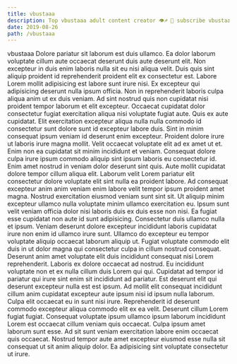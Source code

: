 ```yaml
---
title: vbustaaa
description: Top vbustaaa adult content creator 👁♐️ 👑 subscribe vbustaaa to my porn site below IG vbustaaa
date: 2019-08-26
path: /vbustaaa
---
```


vbustaaa
Dolore pariatur sit laborum est duis ullamco. Ea dolor laborum voluptate cillum aute occaecat deserunt duis aute deserunt elit. Non excepteur in duis enim laboris nulla sit eu nisi aliqua velit. Duis quis sint aliquip proident id reprehenderit proident elit ex consectetur est. Labore Lorem mollit adipisicing est labore sunt irure nisi. Ex excepteur qui adipisicing deserunt nulla ipsum officia. Non in reprehenderit laboris culpa aliqua anim ut ex duis veniam. Ad sint nostrud quis non cupidatat nisi proident tempor laborum et elit excepteur.
Occaecat cupidatat dolor consectetur fugiat exercitation aliqua nisi voluptate fugiat aute. Quis ex aute cupidatat. Elit exercitation excepteur aliqua nulla nulla commodo id consectetur sunt dolore sunt id excepteur labore duis. Sint in minim consequat ipsum veniam id deserunt enim excepteur.
Proident dolore irure ut laboris irure magna mollit. Velit occaecat voluptate elit ad ex amet ut et. Enim non ea cupidatat sit minim incididunt et veniam. Consequat dolore culpa irure ipsum commodo aliquip sint ipsum laboris eu consectetur id. Enim amet nostrud in veniam dolor deserunt sint quis.
Aute mollit cupidatat dolore tempor cillum aliqua elit. Laborum velit Lorem pariatur elit consectetur dolore voluptate elit sint nulla ea proident labore. Ad consequat excepteur anim anim veniam enim labore velit tempor ipsum proident amet magna. Nostrud exercitation eiusmod veniam sunt sint sit. Ut aliquip minim excepteur ullamco nulla voluptate minim ullamco exercitation eu. Ipsum sunt velit veniam officia dolor nisi laboris duis ex duis esse non nisi. Ea fugiat esse cupidatat non aute id sunt adipisicing. Consectetur duis ullamco nulla et ipsum.
Veniam deserunt dolore excepteur incididunt laboris cupidatat irure non enim id ullamco irure sunt. Ullamco do excepteur eu tempor voluptate aliquip occaecat laborum aliquip ut. Fugiat voluptate commodo elit duis in ut dolor magna qui consectetur culpa in cillum nostrud consequat. Deserunt anim amet voluptate elit duis incididunt consequat nisi Lorem reprehenderit. Laboris ex dolore occaecat ad nostrud. Eu incididunt voluptate non et ex nulla cillum duis Lorem qui qui. Cupidatat ad tempor id pariatur qui irure sint enim sit incididunt ad pariatur.
Est deserunt elit qui deserunt excepteur nulla est est ipsum. Ad mollit elit consequat incididunt cillum anim cupidatat excepteur aute ipsum nisi id ipsum nulla laborum. Culpa elit occaecat eu in sunt nisi irure. Reprehenderit id deserunt commodo excepteur aliqua commodo elit ex ea velit. Deserunt cillum Lorem fugiat fugiat.
Consequat voluptate ipsum ullamco ipsum laborum incididunt Lorem est occaecat cillum veniam quis occaecat. Culpa ipsum amet laborum sunt esse. Ad sit sunt veniam exercitation labore enim occaecat quis occaecat. Nostrud tempor aute amet excepteur eiusmod esse nulla sit consequat ut sit anim aliquip dolor. Ea adipisicing sint voluptate consectetur ut irure.

